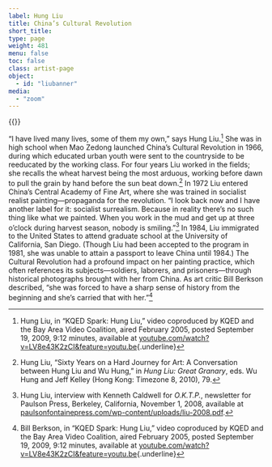 ```yaml
---
label: Hung Liu
title: China’s Cultural Revolution
short_title:
type: page
weight: 481
menu: false
toc: false
class: artist-page
object:
  - id: "liubanner"
media:
  - "zoom"
---
```

{{<q-figure id="liubanner">}}

“I have lived many lives, some of them my own,” says Hung Liu.[^1] She was in high school when Mao Zedong launched China’s Cultural Revolution in 1966, during which educated urban youth were sent to the countryside to be reeducated by the working class. For four years Liu worked in the fields; she recalls the wheat harvest being the most arduous, working before dawn to pull the grain by hand before the sun beat down.[^2] In 1972 Liu entered China’s Central Academy of Fine Art, where she was trained in socialist realist painting—propaganda for the revolution. “I look back now and I have another label for it: socialist surrealism. Because in reality there’s no such thing like what we painted. When you work in the mud and get up at three o’clock during harvest season, nobody is smiling.”[^3] In 1984, Liu immigrated to the United States to attend graduate school at the University of California, San Diego. (Though Liu had been accepted to the program in 1981, she was unable to attain a passport to leave China until 1984.) The Cultural Revolution had a profound impact on her painting practice, which often references its subjects—soldiers, laborers, and prisoners—through historical photographs brought with her from China. As art critic Bill Berkson described, “she was forced to have a sharp sense of history from the beginning and she’s carried that with her.”[^4]

[^1]: Hung Liu, in “KQED Spark: Hung Liu,” video coproduced by KQED and the Bay Area Video Coalition, aired February 2005, posted September 19, 2009, 9:12 minutes, available at [youtube.com/watch?v=LV8e43K2zCI&feature=youtu.be](https://www.youtube.com/watch?v=LV8e43K2zCI&feature=youtu.be){.underline}

[^2]: Hung Liu, “Sixty Years on a Hard Journey for Art: A Conversation between Hung Liu and Wu Hung,” in *Hung Liu: Great Granary*, eds. Wu Hung and Jeff Kelley (Hong Kong: Timezone 8, 2010), 79.

[^3]: Hung Liu, interview with Kenneth Caldwell for *O.K.T.P.*, newsletter for Paulson Press, Berkeley, California, November 1, 2008, available at [paulsonfontainepress.com/wp-content/uploads/liu-2008.pdf](http://paulsonfontainepress.com/wp-content/uploads/liu-2008.pdf).

[^4]: Bill Berkson, in “KQED Spark: Hung Liu,” video coproduced by KQED and the Bay Area Video Coalition, aired February 2005, posted September 19, 2009, 9:12 minutes, available at [youtube.com/watch?v=LV8e43K2zCI&feature=youtu.be](https://www.youtube.com/watch?v=LV8e43K2zCI&feature=youtu.be ){.underline}
